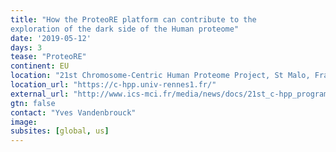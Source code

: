 ```yaml
---
title: "How the ProteoRE platform can contribute to the
exploration of the dark side of the Human proteome"
date: '2019-05-12'
days: 3
tease: "ProteoRE"
continent: EU
location: "21st Chromosome-Centric Human Proteome Project, St Malo, France"
location_url: "https://c-hpp.univ-rennes1.fr/"
external_url: "http://www.ics-mci.fr/media/news/docs/21st_c-hpp_program_abstracts_24april.pdf#page=15"
gtn: false
contact: "Yves Vandenbrouck"
image: 
subsites: [global, us]
---
```


